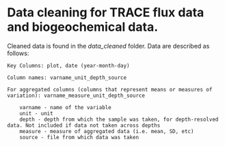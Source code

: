 # Data cleaning for TRACE flux data and biogeochemical data. 

Cleaned data is found in the *data_cleaned* folder. Data are described as follows:

    Key Columns: plot, date (year-month-day)

    Column names: varname_unit_depth_source

    For aggregated columns (columns that represent means or measures of variation): varname_measure_unit_depth_source

        varname - name of the variable
        unit - unit
        depth - depth from which the sample was taken, for depth-resolved data. Not included if data not taken across depths
        measure - measure of aggregated data (i.e. mean, SD, etc)
        source - file from which data was taken
